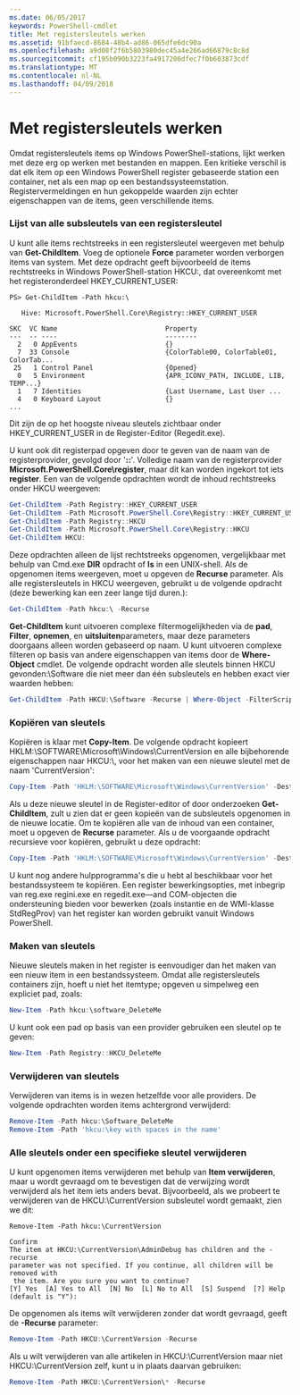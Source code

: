 ```yaml
---
ms.date: 06/05/2017
keywords: PowerShell-cmdlet
title: Met registersleutels werken
ms.assetid: 91bfaecd-8684-48b4-ad86-065dfe6dc90a
ms.openlocfilehash: a9d08f2f6b5803980dec45a4e266ad66879c8c8d
ms.sourcegitcommit: cf195b090b3223fa4917206dfec7f0b603873cdf
ms.translationtype: MT
ms.contentlocale: nl-NL
ms.lasthandoff: 04/09/2018
---
```

# <a name="working-with-registry-keys"></a>Met registersleutels werken

Omdat registersleutels items op Windows PowerShell-stations, lijkt werken met deze erg op werken met bestanden en mappen. Een kritieke verschil is dat elk item op een Windows PowerShell register gebaseerde station een container, net als een map op een bestandssysteemstation. Registervermeldingen en hun gekoppelde waarden zijn echter eigenschappen van de items, geen verschillende items.

### <a name="listing-all-subkeys-of-a-registry-key"></a>Lijst van alle subsleutels van een registersleutel

U kunt alle items rechtstreeks in een registersleutel weergeven met behulp van **Get-ChildItem**. Voeg de optionele **Force** parameter worden verborgen items van system. Met deze opdracht geeft bijvoorbeeld de items rechtstreeks in Windows PowerShell-station HKCU:, dat overeenkomt met het registeronderdeel HKEY_CURRENT_USER:

```
PS> Get-ChildItem -Path hkcu:\

   Hive: Microsoft.PowerShell.Core\Registry::HKEY_CURRENT_USER

SKC  VC Name                           Property
---  -- ----                           --------
  2   0 AppEvents                      {}
  7  33 Console                        {ColorTable00, ColorTable01, ColorTab...
 25   1 Control Panel                  {Opened}
  0   5 Environment                    {APR_ICONV_PATH, INCLUDE, LIB, TEMP...}
  1   7 Identities                     {Last Username, Last User ...
  4   0 Keyboard Layout                {}
...
```

Dit zijn de op het hoogste niveau sleutels zichtbaar onder HKEY_CURRENT_USER in de Register-Editor (Regedit.exe).

U kunt ook dit registerpad opgeven door te geven van de naam van de registerprovider, gevolgd door '**::**'. Volledige naam van de registerprovider **Microsoft.PowerShell.Core\\register**, maar dit kan worden ingekort tot iets **register**. Een van de volgende opdrachten wordt de inhoud rechtstreeks onder HKCU weergeven:

```powershell
Get-ChildItem -Path Registry::HKEY_CURRENT_USER
Get-ChildItem -Path Microsoft.PowerShell.Core\Registry::HKEY_CURRENT_USER
Get-ChildItem -Path Registry::HKCU
Get-ChildItem -Path Microsoft.PowerShell.Core\Registry::HKCU
Get-ChildItem HKCU:
```

Deze opdrachten alleen de lijst rechtstreeks opgenomen, vergelijkbaar met behulp van Cmd.exe **DIR** opdracht of **ls** in een UNIX-shell. Als de opgenomen items weergeven, moet u opgeven de **Recurse** parameter. Als alle registersleutels in HKCU weergeven, gebruikt u de volgende opdracht (deze bewerking kan een zeer lange tijd duren.):

```powershell
Get-ChildItem -Path hkcu:\ -Recurse
```

**Get-ChildItem** kunt uitvoeren complexe filtermogelijkheden via de **pad**, **Filter**, **opnemen**, en **uitsluiten**parameters, maar deze parameters doorgaans alleen worden gebaseerd op naam. U kunt uitvoeren complexe filteren op basis van andere eigenschappen van items door de **Where-Object** cmdlet. De volgende opdracht worden alle sleutels binnen HKCU gevonden:\\Software die niet meer dan één subsleutels en hebben exact vier waarden hebben:

```powershell
Get-ChildItem -Path HKCU:\Software -Recurse | Where-Object -FilterScript {($_.SubKeyCount -le 1) -and ($_.ValueCount -eq 4) }
```

### <a name="copying-keys"></a>Kopiëren van sleutels

Kopiëren is klaar met **Copy-Item**. De volgende opdracht kopieert HKLM:\\SOFTWARE\\Microsoft\\Windows\\CurrentVersion en alle bijbehorende eigenschappen naar HKCU:\\, voor het maken van een nieuwe sleutel met de naam 'CurrentVersion':

```powershell
Copy-Item -Path 'HKLM:\SOFTWARE\Microsoft\Windows\CurrentVersion' -Destination hkcu:
```

Als u deze nieuwe sleutel in de Register-editor of door onderzoeken **Get-ChildItem**, zult u zien dat er geen kopieën van de subsleutels opgenomen in de nieuwe locatie. Om te kopiëren alle van de inhoud van een container, moet u opgeven de **Recurse** parameter. Als u de voorgaande opdracht recursieve voor kopiëren, gebruikt u deze opdracht:

```powershell
Copy-Item -Path 'HKLM:\SOFTWARE\Microsoft\Windows\CurrentVersion' -Destination hkcu: -Recurse
```

U kunt nog andere hulpprogramma's die u hebt al beschikbaar voor het bestandssysteem te kopiëren. Een register bewerkingsopties, met inbegrip van reg.exe regini.exe en regedit.exe—and COM-objecten die ondersteuning bieden voor bewerken (zoals instantie en de WMI-klasse StdRegProv) van het register kan worden gebruikt vanuit Windows PowerShell.

### <a name="creating-keys"></a>Maken van sleutels

Nieuwe sleutels maken in het register is eenvoudiger dan het maken van een nieuw item in een bestandssysteem. Omdat alle registersleutels containers zijn, hoeft u niet het itemtype; opgeven u simpelweg een expliciet pad, zoals:

```powershell
New-Item -Path hkcu:\software_DeleteMe
```

U kunt ook een pad op basis van een provider gebruiken een sleutel op te geven:

```powershell
New-Item -Path Registry::HKCU_DeleteMe
```

### <a name="deleting-keys"></a>Verwijderen van sleutels

Verwijderen van items is in wezen hetzelfde voor alle providers. De volgende opdrachten worden items achtergrond verwijderd:

```powershell
Remove-Item -Path hkcu:\Software_DeleteMe
Remove-Item -Path 'hkcu:\key with spaces in the name'
```

### <a name="removing-all-keys-under-a-specific-key"></a>Alle sleutels onder een specifieke sleutel verwijderen

U kunt opgenomen items verwijderen met behulp van **Item verwijderen**, maar u wordt gevraagd om te bevestigen dat de verwijzing wordt verwijderd als het item iets anders bevat. Bijvoorbeeld, als we probeert te verwijderen van de HKCU:\\CurrentVersion subsleutel wordt gemaakt, zien we dit:

```
Remove-Item -Path hkcu:\CurrentVersion

Confirm
The item at HKCU:\CurrentVersion\AdminDebug has children and the -recurse
parameter was not specified. If you continue, all children will be removed with
 the item. Are you sure you want to continue?
[Y] Yes  [A] Yes to All  [N] No  [L] No to All  [S] Suspend  [?] Help
(default is "Y"):
```

De opgenomen als items wilt verwijderen zonder dat wordt gevraagd, geeft de **-Recurse** parameter:

```powershell
Remove-Item -Path HKCU:\CurrentVersion -Recurse
```

Als u wilt verwijderen van alle artikelen in HKCU:\\CurrentVersion maar niet HKCU:\\CurrentVersion zelf, kunt u in plaats daarvan gebruiken:

```powershell
Remove-Item -Path HKCU:\CurrentVersion\* -Recurse
```